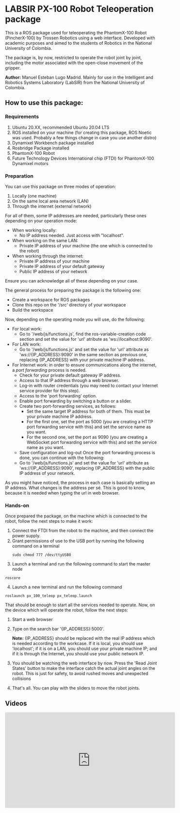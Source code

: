 # LABSIR PX-100 Robot Teleoperation package
This is a ROS package used for teleoperating the PhantomX-100 Robot (PincherX-100) by Trossen Robotics using a web interface. Developed with academic purposes and aimed to the students of Robotics in the National University of Colombia.

The package is, by now, restricted to operate the robot joint by joint, including the motor associated with the open-close movement of the gripper.

<b>Author:</b> Manuel Esteban Lugo Madrid. Mainly for use in the Intelligent and Robotics Systems Laboratory (LabSIR) from the National University of Colombia.

## How to use this package:

### Requirements
1. Ubuntu 20.XX, recommended Ubuntu 20.04 LTS
2. ROS installed on your machine (for creating this package, ROS Noetic was used. Probably a few things change in case you use another distro)
3. Dynamixel Workbench package installed
4. Rosbridge Package installed
5. PhantomX-100 Robot
6. Future Technology Devices International chip (FTDI) for PhantomX-100 Dynamixel motors


### Preparation
You can use this package on three modes of operation:
1. Locally (one machine)
2. On the same local area network (LAN)
3. Through the internet (external network)

For all of them, some IP addresses are needed, particularly these ones depending on your operation mode:
* When working locally:
  * No IP address needed. Just access with "localhost".
* When working on the same LAN:
  * Private IP address of your machine (the one which is connected to the robot)
* When working through the internet:
  * Private IP address of your machine
  * Private IP address of your default gateway
  * Public IP address of your network

Ensure you can acknowledge all of these depending on your case.

The general process for preparing the package is the following one:
- Create a workspace for ROS packages
- Clone this repo on the '/src' directory of your workspace
- Build the workspace

Now, depending on the operating mode you will use, do the following:
- For local work:
  - Go to '/web/js/functions.js', find the ros-variable-creation code section and set the value for 'url' atribute as 'ws://localhost:9090'.
- For LAN work:
  - Go to '/web/js/functions.js' and set the value for 'url' attribute as 'ws://{IP_ADDRESS}:9090' in the same section as previous one, replacing {IP_ADDRESS} with your private machine IP address.
- For Internet work: in order to ensure communications along the internet, a *port forwarding* process is needed.
  - Check for your private default gateway IP address.
  - Access to that IP address through a web browser.
  - Log-in with router credentials (you may need to contact your Internet service provider for this step).
  - Access to the 'port forwarding' option.
  - Enable port forwarding by switching a button or a slider.
  - Create two port-forwarding services, as follows:
    - Set the same target IP address for both of them. This must be your private machine IP address.
    - For the first one, set the port as 5000 (you are creating a HTTP port forwarding service with this) and set the service name as you want.
    - For the second one, set the port as 9090 (you are creating a WebSocket port forwarding service with this) and set the service name as you want.
  - Save configuration and log-out
  Once the port forwarding process is done, you can continue with the following:
  - Go to '/web/js/functions.js' and set the value for 'url' attribute as 'ws://{IP_ADDRESS}:9090', replacing {IP_ADDRESS} with the public IP address of your network.

As you might have noticed, the process in each case is basically setting an IP address. What changes is the address per sé. This is good to know, because it is needed when typing the url in web browser.

### Hands-on
Once prepared the package, on the machine which is connected to the robot, follow the next steps to make it work:
1. Connect the FTDI from the robot to the machine, and then connect the power supply.
2. Grant permissions of use to the USB port by running the following command on a terminal
   ~~~~
   sudo chmod 777 /dev/ttyUSB0
   ~~~~
3. Launch a terminal and run the following command to start the master node
  ~~~~
  roscore
  ~~~~
4. Launch a new terminal and run the following command
  ~~~~
  roslaunch px_100_teleop px_teleop.launch
  ~~~~

That should be enough to start all the services needed to operate. Now, on the device which will operate the robot, follow the next steps:
1. Start a web browser
2. Type on the search bar '{IP_ADDRESS}:5000'.
   
   **Note:** {IP_ADDRESS} should be replaced with the real IP address which is needed according to the workcase. If it is local, you should use 'localhost'; if it is on a LAN, you should use your private machine IP; and if it is through the Internet, you should use your public network IP.
3. You should be watching the web interface by now. Press the 'Read Joint States' button to make the interface catch the actual joint angles on the robot. This is just for safety, to avoid rushed moves and unexpected collisions
4. That's all. You can play with the sliders to move the robot joints.


## Videos

<iframe width="560" height="315" src="https://www.youtube.com/embed/FJkg0pcfAt8" title="YouTube video player" frameborder="0" allow="accelerometer; autoplay; clipboard-write; encrypted-media; gyroscope; picture-in-picture" allowfullscreen></iframe>